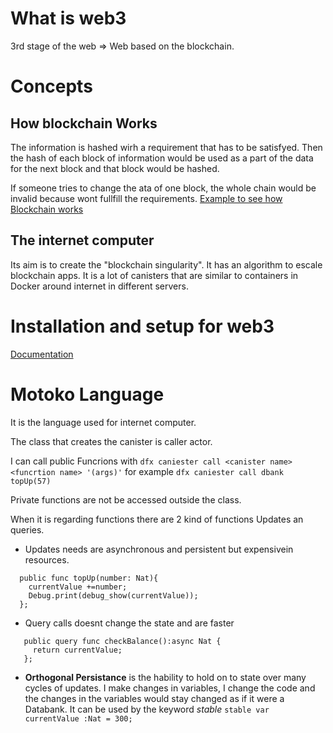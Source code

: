 # What is web3

3rd stage of the web => Web based on the blockchain.

# Concepts

## How blockchain Works

The information is hashed wirh a requirement that has to be satisfyed. Then the hash of each block of information would be used as a part of the data for the next block and that block would be hashed.

If someone tries to change the ata of one block, the whole chain would be invalid because wont fullfill the requirements.
[Example to see how Blockchain works](https://guggero.github.io/blockchain-demo/#!/blockchain)

## The internet computer

Its aim is to create the "blockchain singularity". It has an algorithm to escale blockchain apps. It is a lot of canisters that are similar to containers in Docker around internet in different servers.

# Installation and setup for web3

[Documentation](https://docs.google.com/document/d/e/2PACX-1vTNicu-xuf4EiLAehHIqgfpjAnPjzqMGT-xpZVvYaAWNyvzYK_Ceve_me4PVRIxpzH7ea5PAX9NxGwY/pub)

# Motoko Language

It is the language used for internet computer.

The class that creates the canister is caller actor.

I can call public Funcrions with `dfx caniester call <canister name> <funcrtion name> '(args)'` for example `dfx caniester call dbank topUp(57)`

Private functions are not be accessed outside the class.

When it is regarding functions there are 2 kind of functions Updates an queries.

- Updates needs are asynchronous and persistent but expensivein resources.

```Motoko
  public func topUp(number: Nat){
    currentValue +=number;
    Debug.print(debug_show(currentValue));
  };
```

- Query calls doesnt change the state and are faster

```Motoko
   public query func checkBalance():async Nat {
     return currentValue;
   };
```

- **Orthogonal Persistance** is the hability to hold on to state over many cycles of updates. I make changes in variables, I change the code and the changes in the variables would stay changed as if it were a Databank. It can be used by the keyword _stable_ `stable var currentValue :Nat = 300;`
